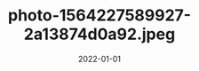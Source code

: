 ---
title: "photo-1564227589927-2a13874d0a92.jpeg"
src: "../../assets/images/photo-1564227589927-2a13874d0a92.jpeg"
date: 2022-01-01
tags: ["Paris"]
---